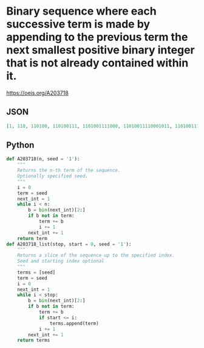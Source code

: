 # Binary sequence where each successive term is made by appending to the previous term the next smallest positive binary integer that is not already contained within it\.
https://oeis.org/A203718
## JSON
```JSON
[1, 110, 110100, 110100111, 1101001111000, 11010011110001011, 1101001111000101110000, 110100111100010111000010010, 11010011110001011100001001010101, 1101001111000101110000100101010110110, 110100111100010111000010010101011011011001]
```
## Python
```Python
def A203718(n, seed = '1'):
    """
    Returns the n-th term of the sequence.
    Optionally specified seed.
    """
    i = 0
    term = seed
    next_int = 1
    while i < n:
        b = bin(next_int)[2:]
        if b not in term:
            term += b
            i += 1
        next_int += 1
    return term
def A203718_list(stop, start = 0, seed = '1'):
    """
    Returns a slice of the sequence up to the specified index.
    Seed and starting index optional
    """
    terms = [seed]
    term = seed
    i = 0
    next_int = 1
    while i < stop:
        b = bin(next_int)[2:]
        if b not in term:
            term += b
            if start <= i:
                terms.append(term)
            i += 1
        next_int += 1
    return terms
```
